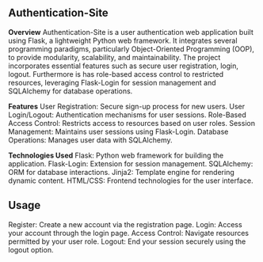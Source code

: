 ## **Authentication-Site**

**Overview**
Authentication-Site is a user authentication web application built using Flask, a lightweight Python web framework. 
It integrates several programming paradigms, particularly Object-Oriented Programming (OOP), to provide modularity, scalability, and maintainability. 
The project incorporates essential features such as secure user registration, login, logout.
Furthermore is has role-based access control to restricted resources, leveraging Flask-Login for session management and SQLAlchemy for database operations.

**Features**
User Registration: Secure sign-up process for new users.
User Login/Logout: Authentication mechanisms for user sessions.
Role-Based Access Control: Restricts access to resources based on user roles.
Session Management: Maintains user sessions using Flask-Login.
Database Operations: Manages user data with SQLAlchemy.

**Technologies Used**
Flask: Python web framework for building the application.
Flask-Login: Extension for session management.
SQLAlchemy: ORM for database interactions.
Jinja2: Template engine for rendering dynamic content.
HTML/CSS: Frontend technologies for the user interface.

## **Usage**
Register: Create a new account via the registration page.
Login: Access your account through the login page.
Access Control: Navigate resources permitted by your user role.
Logout: End your session securely using the logout option.
